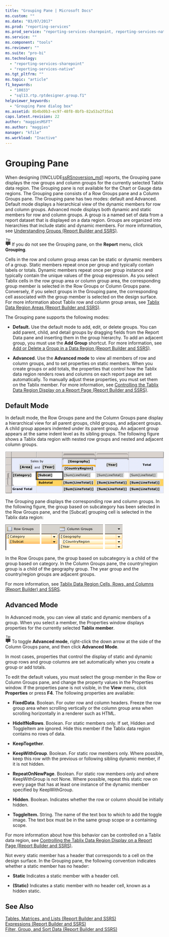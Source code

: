 ```yaml
---
title: "Grouping Pane | Microsoft Docs"
ms.custom: ""
ms.date: "03/07/2017"
ms.prod: "reporting-services"
ms.prod_service: "reporting-services-sharepoint, reporting-services-native"
ms.service: ""
ms.component: "tools"
ms.reviewer: ""
ms.suite: "pro-bi"
ms.technology: 
  - "reporting-services-sharepoint"
  - "reporting-services-native"
ms.tgt_pltfrm: ""
ms.topic: "article"
f1_keywords: 
  - "10033"
  - "sql13.rtp.rptdesigner.group.f1"
helpviewer_keywords: 
  - "Grouping Pane dialog box"
ms.assetid: 8b4bd0b3-ec97-48f8-8bfb-82a53a2f35a1
caps.latest.revision: 22
author: "maggiesMSFT"
ms.author: "maggies"
manager: "kfile"
ms.workload: "Inactive"
---
```

# Grouping Pane
When designing [!INCLUDE[ssRSnoversion_md](../../includes/ssrsnoversion-md.md)] reports, the Grouping pane displays the row groups and column groups for the currently selected Tablix data region. The Grouping pane is not available for the Chart or Gauge data regions. The Grouping pane consists of a Row Groups pane and a Column Groups pane. The Grouping pane has two modes: default and Advanced. Default mode displays a hierarchical view of the dynamic members for row and column groups. Advanced mode displays both dynamic and static members for row and column groups. A group is a named set of data from a report dataset that is displayed on a data region. Groups are organized into hierarchies that include static and dynamic members. For more information, see [Understanding Groups &#40;Report Builder and SSRS&#41;](../../reporting-services/report-design/understanding-groups-report-builder-and-ssrs.md).  
  
  ![ssrs_fyi_note](../../analysis-services/instances/install-windows/media/ssrs-fyi-note.png) If you do not see the Grouping pane, on the **Report** menu, click **Grouping**.
  
 Cells in the row and column group areas can be static or dynamic members of a group. Static members repeat once per group and typically contain labels or totals. Dynamic members repeat once per group instance and typically contain the unique values of the group expression. As you select Tablix cells in the row group area or column group area, the corresponding group member is selected in the Row Groups or Column Groups pane. Conversely, if you select groups in the Grouping pane, the corresponding cell associated with the group member is selected on the design surface. For more information about Tablix row and column group areas, see [Tablix Data Region Areas &#40;Report Builder and SSRS&#41;](../../reporting-services/report-design/tablix-data-region-areas-report-builder-and-ssrs.md).  
  
 The Grouping pane supports the following modes:  
  
-   **Default.** Use the default mode to add, edit, or delete groups. You can add parent, child, and detail groups by dragging fields from the Report Data pane and inserting them in the group hierarchy. To add an adjacent group, you must use the **Add Group** shortcut. For more information, see [Add or Delete a Group in a Data Region &#40;Report Builder and SSRS&#41;](../../reporting-services/report-design/add-or-delete-a-group-in-a-data-region-report-builder-and-ssrs.md).  
  
-   **Advanced**. Use the **Advanced mode** to view all members of row and column groups, and to set properties on static members. When you create groups or add totals, the properties that control how the Tablix data region renders rows and columns on each report page are set automatically. To manually adjust these properties, you must set them on the Tablix member. For more information, see [Controlling the Tablix Data Region Display on a Report Page &#40;Report Builder and SSRS&#41;](../../reporting-services/report-design/controlling-the-tablix-data-region-display-on-a-report-page.md).  
  
## Default Mode  
 In default mode, the Row Groups pane and the Column Groups pane display a hierarchical view for all parent groups, child groups, and adjacent groups. A child group appears indented under its parent group. An adjacent group appears at the same indent level as its sibling groups. The following figure shows a Tablix data region with nested row groups and nested and adjacent column groups.  
  
 ![Tablix, nested and adjacent row and column groups](../../reporting-services/report-design/media/rs-basictablixdesigngroupingpane.gif "Tablix, nested and adjacent row and column groups")  
  
 The Grouping pane displays the corresponding row and column groups. In the following figure, the group based on subcategory has been selected in the Row Groups pane, and the [Subcat] grouping cell is selected in the Tablix data region:  
  
 ![Grouping pane for nested row and column groups](../../reporting-services/report-design/media/rs-basictablixdesigngroupingpanedefaultview.gif "Grouping pane for nested row and column groups")  
  
 In the Row Groups pane, the group based on subcategory is a child of the group based on category. In the Column Groups pane, the country/region group is a child of the geography group. The year group and the country/region groups are adjacent groups.  
  
 For more information, see [Tablix Data Region Cells, Rows, and Columns &#40;Report Builder&#41; and SSRS](../../reporting-services/report-design/tablix-data-region-cells-rows-and-columns-report-builder-and-ssrs.md).  
  
## Advanced Mode  
In Advanced mode, you can view all static and dynamic members of a group. When you select a member, the Properties window displays properties for the currently selected **Tablix member**.  
  
![ssrs_fyi_note](../../analysis-services/instances/install-windows/media/ssrs-fyi-note.png) To toggle **Advanced mode**, right-click the down arrow at the side of the Column Groups pane, and then click **Advanced Mode**.  
  
In most cases, properties that control the display of static and dynamic group rows and group columns are set automatically when you create a group or add totals. 

To edit the default values, you must select the group member in the Row or Column Groups pane, and change the property values in the Properties window. If the properties pane is not visible, in the **View** menu, click **Properties** or press **F4**.  The following properties are available:  
  
-   **FixedData**. Boolean. For outer row and column headers. Freeze the row group area when scrolling vertically or the column group area when scrolling horizontally in a renderer such as HTML.  
  
-   **HideIfNoRows**. Boolean. For static members only. If set, Hidden and ToggleItem are ignored. Hide this member if the Tablix data region contains no rows of data.  
  
-   **KeepTogether**.  
  
-   **KeepWithGroup**. Boolean. For static row members only. Where possible, keep this row with the previous or following sibling dynamic member, if it is not hidden.  
  
-   **RepeatOnNewPage**. Boolean. For static row members only and where KeepWithGroup is not None. Where possible, repeat this static row on every page that has at least one instance of the dynamic member specified by KeepWithGroup.  
  
-   **Hidden**. Boolean. Indicates whether the row or column should be initially hidden.  
  
-   **ToggleItem.** String. The name of the text box to which to add the toggle image. The text box must be in the same group scope or a containing scope.  
  
 For more information about how this behavior can be controlled on a Tablix data region, see [Controlling the Tablix Data Region Display on a Report Page &#40;Report Builder and SSRS&#41;](../../reporting-services/report-design/controlling-the-tablix-data-region-display-on-a-report-page.md).  
  
 Not every static member has a header that corresponds to a cell on the design surface. In the Grouping pane, the following convention indicates whether a static member has no header:  
  
-   **Static** Indicates a static member with a header cell.  
  
-   **(Static)** Indicates a static member with no header cell, known as a hidden static.  
  
## See Also  
 [Tables, Matrices, and Lists &#40;Report Builder and SSRS&#41;](../../reporting-services/report-design/tables-matrices-and-lists-report-builder-and-ssrs.md)   
 [Expressions &#40;Report Builder and SSRS&#41;](../../reporting-services/report-design/expressions-report-builder-and-ssrs.md)   
 [Filter, Group, and Sort Data &#40;Report Builder and SSRS&#41;](../../reporting-services/report-design/filter-group-and-sort-data-report-builder-and-ssrs.md)  
  
  
